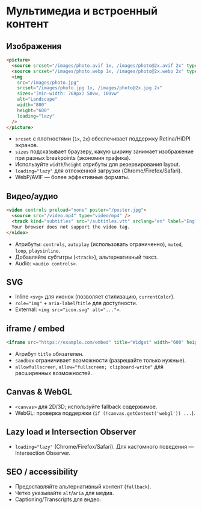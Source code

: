 # Мультимедиа и встроенный контент

## Изображения
```html
<picture>
  <source srcset="/images/photo.avif 1x, /images/photo@2x.avif 2x" type="image/avif" />
  <source srcset="/images/photo.webp 1x, /images/photo@2x.webp 2x" type="image/webp" />
  <img
    src="/images/photo.jpg"
    srcset="/images/photo.jpg 1x, /images/photo@2x.jpg 2x"
    sizes="(min-width: 768px) 50vw, 100vw"
    alt="Landscape"
    width="800"
    height="600"
    loading="lazy"
  />
</picture>
```
- `srcset` с плотностями (`1x`, `2x`) обеспечивает поддержку Retina/HiDPI экранов.
- `sizes` подсказывает браузеру, какую ширину занимает изображение при разных breakpoints (экономия трафика).
- Используйте `width`/`height` атрибуты для резервирования layout.
- `loading="lazy"` для отложенной загрузки (Chrome/Firefox/Safari).
- WebP/AVIF — более эффективные форматы.

## Видео/аудио
```html
<video controls preload="none" poster="/poster.jpg">
  <source src="/video.mp4" type="video/mp4" />
  <track kind="subtitles" src="/subtitles.vtt" srclang="en" label="English" />
  Your browser does not support the video tag.
</video>
```
- Атрибуты: `controls`, `autoplay` (использовать ограниченно), `muted`, `loop`, `playsinline`.
- Добавляйте субтитры (`<track>`), альтернативный текст.
- Audio: `<audio controls>`.

## SVG
- Inline `<svg>` для иконок (позволяет стилизацию, `currentColor`).
- `role="img"` + `aria-label`/`title` для доступности.
- External: `<img src="icon.svg" alt="...">`.

## iframe / embed
```html
<iframe src="https://example.com/embed" title="Widget" width="600" height="400" loading="lazy" referrerpolicy="no-referrer" sandbox="allow-scripts allow-same-origin"></iframe>
```
- Атрибут `title` обязателен.
- `sandbox` ограничивает возможности (разрешайте только нужные).
- `allowfullscreen`, `allow="fullscreen; clipboard-write"` для расширенных возможностей.

## Canvas & WebGL
- `<canvas>` для 2D/3D; используйте fallback содержимое.
- WebGL: проверка поддержки (`if (!canvas.getContext('webgl')) ...`).

## Lazy load и Intersection Observer
- `loading="lazy"` (Chrome/Firefox/Safari). Для кастомного поведения — Intersection Observer.

## SEO / accessibility
- Предоставляйте альтернативный контент (`fallback`).
- Четко указывайте `alt`/`aria` для медиа.
- Captioning/Transcripts для видео.

